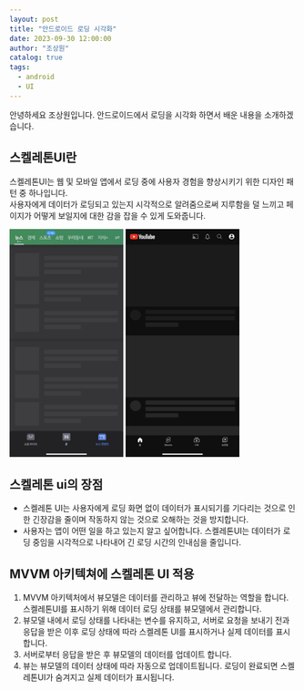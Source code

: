 ```yaml
---
layout: post
title: "안드로이드 로딩 시각화"
date: 2023-09-30 12:00:00
author: "조상원"
catalog: true
tags:
  - android
  - UI
---
```

안녕하세요 조상원입니다. 안드로이드에서 로딩을 시각화 하면서 배운 내용을 소개하겠습니다.

## 스켈레톤UI란
스켈레톤UI는 웹 및 모바일 앱에서 로딩 중에 사용자 경험을 향상시키기 위한 디자인 패턴 중 하나입니다.<br>
사용자에게 데이터가 로딩되고 있는지 시각적으로 알려줌으로써 지루함을 덜 느끼고 페이지가 어떻게 보일지에 대한 감을 잡을 수 있게 도와줍니다.

<p float="left">
<img src="/img/naver_skeleton.jpg"   width="200" height="400"/>
<img src="/img/youtube_skeleton.jpg"   width="200" height="400"/>
</p>

## 스켈레톤 ui의 장점
- 스켈레톤 UI는 사용자에게 로딩 화면 없이 데이터가 표시되기를 기다리는 것으로 인한 긴장감을 줄이며 작동하지 않는 것으로 오해하는 것을 방지합니다.
- 사용자는 앱이 어떤 일을 하고 있는지 알고 싶어합니다. 스켈레톤UI는 데이터가 로딩 중임을 시각적으로 나타내어 긴 로딩 시간의 인내심을 줄입니다.

## MVVM 아키텍쳐에 스켈레톤 UI 적용
1. MVVM 아키텍처에서 뷰모델은 데이터를 관리하고 뷰에 전달하는 역할을 합니다. 스켈레톤UI를 표시하기 위해 데이터 로딩 상태를 뷰모델에서 관리합니다.
2. 뷰모델 내에서 로딩 상태를 나타내는 변수를 유지하고, 서버로 요청을 보내기 전과 응답을 받은 이후 로딩 상태에 따라 스켈레톤 UI를 표시하거나 실제 데이터를 표시합니다. 
3. 서버로부터 응답을 받은 후 뷰모델의 데이터를 업데이트 합니다. 
4. 뷰는 뷰모델의 데이터 상태에 따라 자동으로 업데이트됩니다. 로딩이 완료되면 스켈레톤UI가 숨겨지고 실제 데이터가 표시됩니다.
